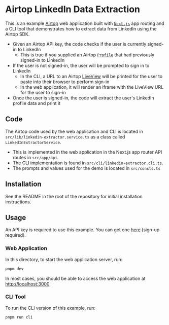 # Airtop LinkedIn Data Extraction

This is an example [Airtop](https://www.airtop.ai/) web application built with [`Next.js`](https://nextjs.org/)
app routing and a CLI tool that demonstrates how to extract data from LinkedIn using the Airtop SDK.

- Given an Airtop API key, the code checks if the user is currently signed-in to LinkedIn
  * This is true if you supplied an Airtop [`Profile`](https://docs.airtop.ai/guides/how-to/saving-a-profile) that 
    had previously signed-in to LinkedIn
- If the user is not signed-in, the user will be prompted to sign in to LinkedIn
  * In the CLI, a URL to an Airtop [LiveView](https://docs.airtop.ai/guides/how-to/creating-a-live-view) will be printed
    for the user to paste into their browser to perform sign-in
  * In the web application, it will render an iframe with the LiveView URL for the user to sign-in
- Once the user is signed-in, the code will extract the user's LinkedIn profile data and print it

## Code

The Airtop code used by the web application and CLI is located in `src/lib/linkedin-extractor.service.ts` as a class
called `LinkedInExtractorService`.

- This is implemented in the web application in the Next.js app router API routes in `src/app/api`.
- The CLI implementation is found in `src/cli/linkedin-extractor.cli.ts`.
- The prompts and values used for the demo is located in `src/consts.ts`

## Installation

See the README in the root of the repository for initial installation instructions.

## Usage

An API key is required to use this example. You can get one [here](https://portal.airtop.ai/api-keys) (sign-up required).

### Web Application

In this directory, to start the web application server, run:

```bash
pnpm dev
```

In most cases, you should be able to access the web application at [http://localhost:3000](http://localhost:3000).

### CLI Tool

To run the CLI version of this example, run:

```bash
pnpm run cli
```
